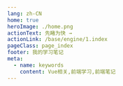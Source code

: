 ```yaml
---
lang: zh-CN
home: true
heroImage: ./home.png
actionText: 先睹为快 →
actionLink: /base/engine/1.index
pageClass: page_index
footer: 我的学习笔记
meta:
  - name: keywords
    content: Vue相关,前端学习,前端笔记
---
```


<template>
  <div class="cont">
    <div id="large-header" class="large-header"></div>
    <div class="features">
      <div class="feature">
        <h2><a href="/web-d3/base/engine/1.index.html">基础知识</a></h2> 
        <p>掌握d3的基本用法，配合vue实现简单的案例</p>
      </div>
      <div class="feature">
        <h2><a href="/web-d3/base/project/1.index.html">高级知识</a></h2> 
        <p>掌握d3中常见的属性方法，封装相关场景的实现，构建复杂的场景案例</p>
      </div>
      <!-- <div class="feature">
        <h2><a href="/web-d3/base/vue2.x/1.index.html">组件封装</a></h2> 
        <p>掌握Vue2.x全家桶和Vue3.x全家桶中重点知识，对相关官方文档进行一些知识的补充，全面提升Vue的基础知识能力</p>
      </div>
      <div class="feature">
        <h2><a href="/web-d3/senior/component/1.index.html">综合案例</a></h2> 
        <p>了解组件设计思路，组件编写工作流搭建，从0编写复杂组件之异步级联组件 单元测试编写及组件的发布</p>
      </div>
      <div class="feature">
        <h2><a href="/web-d3/senior/typescript/1.index.html">相关资料</a></h2> 
        <p>了解在大型项目中使用TypeScript构建和开发前端项目的一些基础知识，以及需要注意的一些问题</p>
      </div> -->
    </div>
  </div>
</template>
